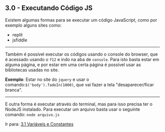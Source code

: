## 3.0 - Executando Código JS
Existem algumas formas para se executar um código JavaScript, como por exemplo alguns sites como:  
- replit
- jsfiddle

----

Também é possível executar os códigos usando o console do browser, que é acessado usando o `f12` e indo na aba de `console`. Para isto basta estar em alguma página, e por estar em uma certa página é possível usar as bibliotecas usadas no site. 

**Exemplo**: Estar no site do `jquery` e usar o comando:`$('body').fadeIn(1000)`, que vai fazer a tela "desaparecer/ficar branca".

----

E outra forma é executar através do terminal, mas para isso precisa ter o NodeJS instalado. Para executar um arquivo basta usar o seguinte comando: `node arquivo.js`

Ir para: [3.1 Variáveis e Constantes](01-VariaveisConstantes.md)